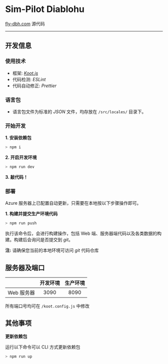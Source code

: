 # Sim-Pilot Diablohu

[fly-dbh.com](https://fly-dbh.com) 源代码

---

## 开发信息

### 使用技术

-   框架: [_Koot.js_](https://koot.js.org)
-   代码检测: _ESLint_
-   代码自动修正: _Prettier_

### 语言包

-   语言包文件为标准的 _JSON_ 文件，均存放在 `/src/locales/` 目录下。

### 开始开发

**1. 安装依赖包**

```bash
> npm i
```

**2. 开启开发环境**

```bash
> npm run dev
```

**3. 敲代码！**

### 部署

Azure 服务器上已配置自动更新，只需要在本地按以下步骤操作即可。

**1. 构建并提交生产环境代码**

```bash
> npm run push
```

执行该命令后，会进行构建操作，包括 Web 端、服务器端代码以及各类数据的构建。构建后会询问是否提交到 _git_。

**注:** 请确保您当前的本地环境可访问 _git_ 代码仓库

## 服务器及端口

|            | 开发环境 | 生产环境 |
| :--------: | :------: | :------: |
| Web 服务器 |   3090   |   8090   |

所有端口号均可在 `/koot.config.js` 中修改

## 其他事项

**更新依赖包**

运行以下命令可以 CLI 方式更新依赖包

```bash
> npm run up
```
